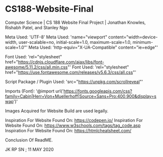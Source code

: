 # CS188-Website-Final
Computer Science | CS 188 Website Final Project | Jonathan Knowles, Rishabh Patel, and Stanley Ngo

Meta Used: 'UTF-8'
Meta Used: 'name="viewport" content="width=device-width, user-scalable=no, initial-scale=1.0, maximum-scale=1.0, minimum-scale=1.0"'
Meta Used: 'http-equiv="X-UA-Compatible" content="ie=edge"'

Font Used: 'rel="stylesheet" href="https://cdnjs.cloudflare.com/ajax/libs/font-awesome/5.11.2/css/all.min.css"'
Font Used: 'rel="stylesheet" href="https://use.fontawesome.com/releases/v5.6.3/css/all.css"'

Script Package / Plugin Used: 'src="https://unpkg.com/scrollreveal"' 

Imports (Font): '@import url('https://fonts.googleapis.com/css?family=Cabin|Herr+Von+Muellerhoff|Source+Sans+Pro:400,900&display=swap')'

Images Acquired for Website Build are used legally.


Inspiration For Website Found On: https://codepen.io/
Inspiration For Website Found On: https://www.w3schools.com/tags/tag_code.asp
Inspiration For Website Found On: https://htmlcheatsheet.com/


Conclusion Of ReadME.

JK RP SN ; 11 MAY 2020
